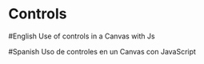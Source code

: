 # Controls

#English
Use of controls in a Canvas with Js

#Spanish
Uso de controles en un Canvas con JavaScript
